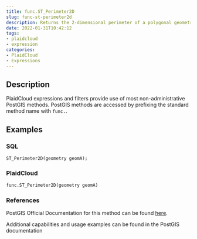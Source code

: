 ```yaml
---
title: func.ST_Perimeter2D
slug: func-st-perimeter2d
description: Returns the 2-dimensional perimeter of a polygonal geometry
date: 2022-01-31T10:42:12
tags:
- plaidcloud
- expression
categories:
- PlaidCloud
- Expressions
---
```



## Description


PlaidCloud expressions and filters provide use of most non-administrative PostGIS methods. PostGIS methods are accessed by prefixing the standard method name with `func.`.



## Examples


### SQL



```
ST_Perimeter2D(geometry geomA);
```


### PlaidCloud



```python
func.ST_Perimeter2D(geometry geomA)
```


### References


PostGIS Official Documentation for this method can be found [here](https://postgis.net/docs/manual-3.1/ST_Perimeter2D.html).



Additional capabilities and usage examples can be found in the PostGIS documentation

